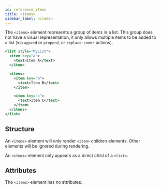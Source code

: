 ```yaml
---
id: reference_items
title: <items>
sidebar_label: <items>
---
```


The `<items>` element represents a group of items in a list. This group does not have a visual representation, it only allows multiple items to be added to a list (via `append` or `prepend`, or `replace-inner` actions).

```xml
<list style="MyList">
  <item key="a">
    <text>Item A</text>
  </item>

  <items>
    <item key="b">
      <text>Item B</text>
    </item>

    <item key="c">
      <text>Item C</text>
    </item>
  </items>
</list>
```

## Structure

An `<items>` element will only render `<item>` children elements. Other elements will be ignored during rendering.

An `<items>` element only appears as a direct child of a `<list>`.

## Attributes

The `<items>` element has no attributes.
